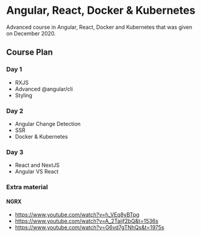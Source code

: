 # Angular, React, Docker & Kubernetes

Advanced course in Angular, React, Docker and Kubernetes that was given on December 2020.

## Course Plan

### Day 1

- RXJS
- Advanced @angular/cli
- Styling

### Day 2

- Angular Change Detection
- SSR
- Docker & Kubernetes

### Day 3

- React and NextJS
- Angular VS React

### Extra material

#### NGRX

- https://www.youtube.com/watch?v=h_VEq8yBTpg
- https://www.youtube.com/watch?v=A_2Taijf2bQ&t=1536s
- https://www.youtube.com/watch?v=G6vd7gTNhQs&t=1975s

